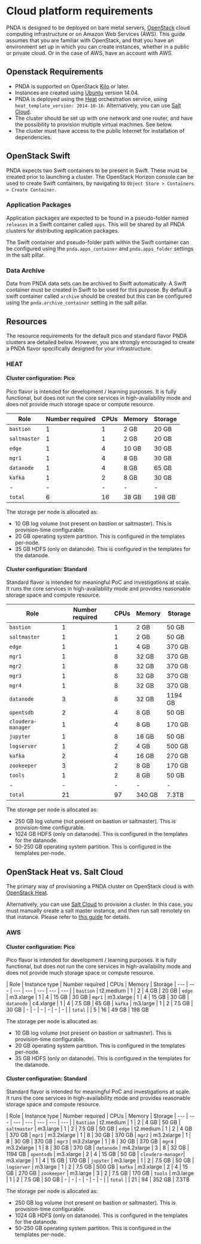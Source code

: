# Cloud platform requirements

PNDA is designed to be deployed on bare metal servers, [OpenStack](https://www.openstack.org/) cloud computing infrastructure or on Amazon Web Services (AWS). This guide assumes that you are familiar with OpenStack, and that you have an environment set up in which you can create instances, whether in a public or private cloud. Or in the case of AWS, have an account with AWS.

## Openstack Requirements

- PNDA is supported on OpenStack [Kilo](http://releases.openstack.org) or later.
- Instances are created using [Ubuntu](http://www.ubuntu.com) version 14.04.
- PNDA is deployed using the [Heat](../repos/pnda-heat-templates/README.md) orchestration service, using `heat_template_version: 2014-10-16`. Alternatively, you can use [Salt Cloud](saltstack.md).
- The cluster should be set up with one network and one router, and have the possibility to provision multiple virtual machines. See below.
- The cluster must have access to the public Internet for installation of dependencies.

## OpenStack Swift

PNDA expects two Swift containers to be present in Swift. These must be created prior to launching a cluster. The OpenStack Horizon console can be used to create Swift containers, by navigating to `Object Store > Containers > Create Container`.

### Application Packages

Application packages are expected to be found in a pseudo-folder named `releases` in a Swift container called `apps`. This will be shared by all PNDA clusters for distributing application packages.

The Swift container and pseudo-folder path within the Swift container can be configured using the `pnda.apps_container` and `pnda.apps_folder` settings in the salt pillar.

### Data Archive

Data from PNDA data sets can be archived to Swift automatically. A Swift container must be created in Swift to be used for this purpose. By default a swift container called `archive` should be created but this can be configured using the `pnda.archive_container` setting in the salt pillar.

## Resources
The resource requirements for the default pico and standard flavor PNDA clusters are detailed below. However, you are strongly encouraged to create a PNDA flavor specifically designed for your infrastructure.

### HEAT
#### Cluster configuration: Pico

Pico flavor is intended for development / learning purposes. It is fully functional, but does not run the core services in high-availability mode and does not provide much storage space or compute resource.

| Role | Number required | CPUs | Memory | Storage
| --- | --- | --- | --- | --- |
|  `bastion`   | 1 | 1 |  2 GB | 20 GB
|  `saltmaster`| 1 | 1 |  2 GB | 20 GB
|  `edge`      | 1 | 4 | 10 GB | 30 GB
|  `mgr1`      | 1 | 4 | 8 GB | 30 GB
|  `datanode`  | 1 | 4 | 8 GB | 65 GB
|  `kafka`     | 1 | 2 | 8 GB | 30 GB
| -  |  - | -  |  - | -  |
|  `total`     | 6 | 16 | 38 GB | 198 GB

The storage per node is allocated as:
 - 10 GB log volume (not present on bastion or saltmaster). This is provision-time configurable.
 - 20 GB operating system partition. This is configured in the templates per-node.
 - 35 GB HDFS (only on datanode). This is configured in the templates for the datanode.

#### Cluster configuration: Standard

Standard flavor is intended for meaningful PoC and investigations at scale. It runs the core services in high-availability mode and provides reasonable storage space and compute resource.

| Role | Number required | CPUs | Memory | Storage
| --- | --- | --- | --- | --- |
|  `bastion`   | 1 | 1 |  2 GB |   50 GB
|  `saltmaster`| 1 | 1 |  2 GB |   50 GB
|  `edge`      | 1 | 1 |  4 GB |  370 GB
|  `mgr1`      | 1 | 8 | 32 GB |  370 GB
|  `mgr2`      | 1 | 8 | 32 GB |  370 GB
|  `mgr3`      | 1 | 8 | 32 GB |  370 GB
|  `mgr4`      | 1 | 8 | 32 GB |  370 GB
|  `datanode`  | 3 | 8 | 32 GB | 1194 GB
|  `opentsdb`  | 2 | 4 |  8 GB |  50 GB
|  `cloudera-manager`| 1 | 4 | 8 GB |  170 GB
|  `jupyter`   | 1 | 8 | 16 GB | 50 GB
|  `logserver` | 1 | 2 |  4 GB | 500 GB
|  `kafka`     | 2 | 4 | 16 GB | 270 GB
|  `zookeeper` | 3 | 2 |  8 GB | 170 GB
|  `tools`     | 1 | 2 |  8 GB | 50 GB
| -  |  - | -  |  - | -  |
|  `total`     | 21 | 97 | 340 GB | 7.3TB

The storage per node is allocated as:
 - 250 GB log volume (not present on bastion or saltmaster). This is provision-time configurable.
 - 1024 GB HDFS (only on datanode). This is configured in the templates for the datanode.
 - 50-250 GB operating system partition. This is configured in the templates per-node.

## OpenStack Heat vs. Salt Cloud

The primary way of provisioning a PNDA cluster on OpenStack cloud is with [OpenStack Heat](../repos/pnda-heat-templates/README.md).

Alternatively, you can use [Salt Cloud](saltstack.md) to provision a cluster. In this case, you must manually create a salt master instance, and then run salt remotely on that instance. Please refer to [this guide](saltstack.md) for details.

### AWS

#### Cluster configuration: Pico

Pico flavor is intended for development / learning purposes. It is fully functional, but does not run the core services in high-availability mode and does not provide much storage space or compute resource.

| Role | Instance type | Number required | CPUs | Memory | Storage
| --- | --- | --- | --- | --- | --- | --- |
|  `bastion`   |  t2.medium  | 1 | 2 |  4 GB   | 20 GB
|  `edge`      |  m3.xlarge  | 1 | 4 | 15 GB   | 30 GB
|  `mgr1`      |  m3.xlarge  | 1 | 4 | 15 GB   | 30 GB
|  `datanode`  |  c4.xlarge  | 1 | 4 |  7.5 GB | 65 GB
|  `kafka`     |  m3.large   | 1 | 2 |  7.5 GB | 30 GB
| -  |  - | -  | -  | -  | -  |
|  `total`     |  | 5 | 16 | 49 GB | 198 GB

The storage per node is allocated as:
 - 10 GB log volume (not present on bastion or saltmaster). This is provision-time configurable.
 - 20 GB operating system partition. This is configured in the templates per-node.
 - 35 GB HDFS (only on datanode). This is configured in the templates for the datanode.

#### Cluster configuration: Standard

Standard flavor is intended for meaningful PoC and investigations at scale. It runs the core services in high-availability mode and provides reasonable storage space and compute resource.

| Role | Instance type | Number required | CPUs | Memory | Storage
| --- | --- | --- | --- | --- | --- | --- |
|  `bastion`         |  t2.medium  | 1 | 2 |  4 GB   | 50 GB
|  `saltmaster`      |  m3.large   | 1 | 2 |  7.5 GB | 50 GB
|  `edge`            |  t2.medium  | 1 | 2 |  4 GB   | 370 GB
|  `mgr1`            |  m3.2xlarge | 1 | 8 |  30 GB  | 370 GB
|  `mgr2`            |  m3.2xlarge | 1 | 8 |  30 GB  | 370 GB
|  `mgr3`            |  m3.2xlarge | 1 | 8 |  30 GB  | 370 GB
|  `mgr4`            |  m3.2xlarge | 1 | 8 |  30 GB  | 370 GB
|  `datanode`        |  m4.2xlarge | 3 | 8 |  32 GB  | 1194 GB
|  `opentsdb`        |  m3.xlarge  | 2 | 4 | 15 GB   | 50 GB
|  `cloudera-manager`|  m3.xlarge  | 1 | 4 | 15 GB   | 170 GB
|  `jupyter`         |  m3.large   | 1 | 2 |  7.5 GB | 50 GB
|  `logserver`       |  m3.large   | 1 | 2 |  7.5 GB | 500 GB
|  `kafka`           |  m3.xlarge  | 2 | 4 | 15 GB   | 270 GB
|  `zookeeper`       |  m3.large   | 3 | 2 |  7.5 GB | 170 GB
|  `tools`           |  m3.large   | 1 | 2 |  7.5 GB | 50 GB
| -  |  - | -  |  - | -  | -  |
|  `total`           |   | 21 | 94 |  352 GB | 7.3TB

The storage per node is allocated as:
 - 250 GB log volume (not present on bastion or saltmaster). This is provision-time configurable.
 - 1024 GB HDFS (only on datanode). This is configured in the templates for the datanode.
 - 50-250 GB operating system partition. This is configured in the templates per-node.


